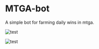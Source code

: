 # MTGA-bot
A simple bot for farming daily wins in mtga.

![test](https://github.com/Patsa-code/MTGA-bot/main/.github/test.png?raw=true)

![test](https://github.com/Patsa-code/MTGA-bot/assets/112556601/bbd94ae6-7aff-4ddf-8016-97537b80472d)

